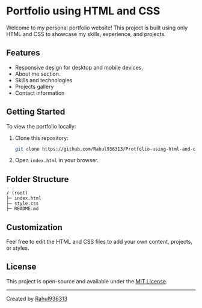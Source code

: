 # Portfolio using HTML and CSS

Welcome to my personal portfolio website! This project is built using only HTML and CSS to showcase my skills, experience, and projects.

## Features

- Responsive design for desktop and mobile devices.
- About me section.
- Skills and technologies
- Projects gallery
- Contact information

## Getting Started

To view the portfolio locally:
1. Clone this repository:
   ```bash
   git clone https://github.com/Rahul936313/Protfolio-using-html-and-css..git
   ```
2. Open `index.html` in your browser.

## Folder Structure

```
/ (root)
├─ index.html
├─ style.css
├─ README.md
```

## Customization

Feel free to edit the HTML and CSS files to add your own content, projects, or styles.

## License

This project is open-source and available under the [MIT License](LICENSE).

---

Created by [Rahul936313](https://github.com/Rahul936313)



